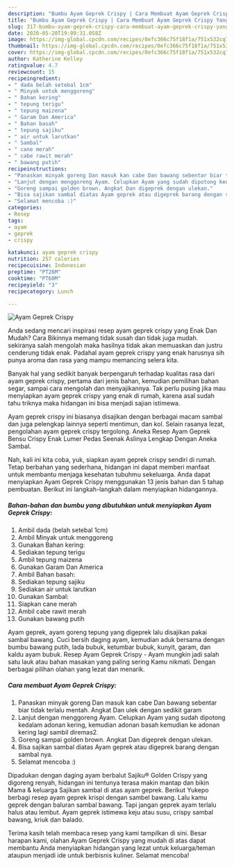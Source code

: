 ```yaml
---
description: "Bumbu Ayam Geprek Crispy | Cara Membuat Ayam Geprek Crispy Yang Enak Dan Mudah"
title: "Bumbu Ayam Geprek Crispy | Cara Membuat Ayam Geprek Crispy Yang Enak Dan Mudah"
slug: 317-bumbu-ayam-geprek-crispy-cara-membuat-ayam-geprek-crispy-yang-enak-dan-mudah
date: 2020-05-20T19:09:31.058Z
image: https://img-global.cpcdn.com/recipes/0efc366c75f18f1a/751x532cq70/ayam-geprek-crispy-foto-resep-utama.jpg
thumbnail: https://img-global.cpcdn.com/recipes/0efc366c75f18f1a/751x532cq70/ayam-geprek-crispy-foto-resep-utama.jpg
cover: https://img-global.cpcdn.com/recipes/0efc366c75f18f1a/751x532cq70/ayam-geprek-crispy-foto-resep-utama.jpg
author: Katherine Kelley
ratingvalue: 4.7
reviewcount: 15
recipeingredient:
- " dada belah setebal 1cm"
- " Minyak untuk menggoreng"
- " Bahan kering"
- " tepung terigu"
- " tepung maizena"
- " Garam Dan America"
- " Bahan basah"
- " tepung sajiku"
- " air untuk larutkan"
- " Sambal"
- " cane merah"
- " cabe rawit merah"
- " bawang putih"
recipeinstructions:
- "Panaskan minyak goreng Dan masuk kan cabe Dan bawang sebentar biar tidak terlalu mentah. Angkat Dan ulek dengan sedikit garam"
- "Lanjut dengan menggoreng Ayam. Celupkan Ayam yang sudah dipotong kedalam adonan kering, kemudian adonan basah kemudian ke adonan kering lagi sambil diremas2."
- "Goreng sampai golden brown. Angkat Dan digeprek dengan ulekan."
- "Bisa sajikan sambal diatas Ayam geprek atau digeprek barang dengan sambal nya."
- "Selamat mencoba :)"
categories:
- Resep
tags:
- ayam
- geprek
- crispy

katakunci: ayam geprek crispy 
nutrition: 257 calories
recipecuisine: Indonesian
preptime: "PT26M"
cooktime: "PT60M"
recipeyield: "3"
recipecategory: Lunch

---
```



![Ayam Geprek Crispy](https://img-global.cpcdn.com/recipes/0efc366c75f18f1a/751x532cq70/ayam-geprek-crispy-foto-resep-utama.jpg)

Anda sedang mencari inspirasi resep ayam geprek crispy yang Enak Dan Mudah? Cara Bikinnya memang tidak susah dan tidak juga mudah. sekiranya salah mengolah maka hasilnya tidak akan memuaskan dan justru cenderung tidak enak. Padahal ayam geprek crispy yang enak harusnya sih punya aroma dan rasa yang mampu memancing selera kita.

Banyak hal yang sedikit banyak berpengaruh terhadap kualitas rasa dari ayam geprek crispy, pertama dari jenis bahan, kemudian pemilihan bahan segar, sampai cara mengolah dan menyajikannya. Tak perlu pusing jika mau menyiapkan ayam geprek crispy yang enak di rumah, karena asal sudah tahu triknya maka hidangan ini bisa menjadi sajian istimewa.

Ayam geprek crispy ini biasanya disajikan dengan berbagai macam sambal dan juga pelengkap lainnya seperti mentimun, dan kol. Selain rasanya lezat, pengolahan ayam geprek crispy tergolong. Aneka Resep Ayam Geprek Bensu Crispy Enak Lumer Pedas Seenak Aslinya Lengkap Dengan Aneka Sambal.


Nah, kali ini kita coba, yuk, siapkan ayam geprek crispy sendiri di rumah. Tetap berbahan yang sederhana, hidangan ini dapat memberi manfaat untuk membantu menjaga kesehatan tubuhmu sekeluarga. Anda dapat menyiapkan Ayam Geprek Crispy menggunakan 13 jenis bahan dan 5 tahap pembuatan. Berikut ini langkah-langkah dalam menyiapkan hidangannya.

<!--inarticleads1-->

##### Bahan-bahan dan bumbu yang dibutuhkan untuk menyiapkan Ayam Geprek Crispy:

1. Ambil  dada (belah setebal 1cm)
1. Ambil  Minyak untuk menggoreng
1. Gunakan  Bahan kering:
1. Sediakan  tepung terigu
1. Ambil  tepung maizena
1. Gunakan  Garam Dan America
1. Ambil  Bahan basah:
1. Sediakan  tepung sajiku
1. Sediakan  air untuk larutkan
1. Gunakan  Sambal:
1. Siapkan  cane merah
1. Ambil  cabe rawit merah
1. Gunakan  bawang putih


Ayam geprek, ayam goreng tepung yang digeprek lalu disajikan pakai sambal bawang. Cuci bersih daging ayam, kemudian aduk bersama dengan bumbu bawang putih, lada bubuk, ketumbar bubuk, kunyit, garam, dan kaldu ayam bubuk. Resep Ayam Geprek Crispy - Ayam mungkin jadi salah satu lauk atau bahan masakan yang paling sering Kamu nikmati. Dengan berbagai pilihan olahan yang lezat dan menarik. 

<!--inarticleads2-->

##### Cara membuat Ayam Geprek Crispy:

1. Panaskan minyak goreng Dan masuk kan cabe Dan bawang sebentar biar tidak terlalu mentah. Angkat Dan ulek dengan sedikit garam
1. Lanjut dengan menggoreng Ayam. Celupkan Ayam yang sudah dipotong kedalam adonan kering, kemudian adonan basah kemudian ke adonan kering lagi sambil diremas2.
1. Goreng sampai golden brown. Angkat Dan digeprek dengan ulekan.
1. Bisa sajikan sambal diatas Ayam geprek atau digeprek barang dengan sambal nya.
1. Selamat mencoba :)


Dipadukan dengan daging ayam berbalut Sajiku® Golden Crispy yang digoreng renyah, hidangan ini tentunya terasa makin mantap dan bikin Mama &amp; keluarga Sajikan sambal di atas ayam geprek. Berikut Yukepo berbagi resep ayam geprek krispi dengan sambel bawang. Lalu kamu geprek dengan baluran sambal bawang. Tapi jangan geprek ayam terlalu halus atau lembut. Ayam geprek istimewa keju atau susu, crispy sambal bawang, kriuk dan balado. 

Terima kasih telah membaca resep yang kami tampilkan di sini. Besar harapan kami, olahan Ayam Geprek Crispy yang mudah di atas dapat membantu Anda menyiapkan hidangan yang lezat untuk keluarga/teman ataupun menjadi ide untuk berbisnis kuliner. Selamat mencoba!
